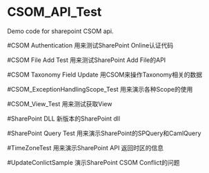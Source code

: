 # CSOM_API_Test
Demo code for sharepoint CSOM api.



#CSOM Authentication
用来测试SharePoint Online认证代码

#CSOM File Add Test
用来测试SharePoint Add File的API

#CSOM Taxonomy Field Update
用CSOM来操作Taxonomy相关的数据

#CSOM_ExceptionHandlingScope_Test
用来演示各种Scope的使用

#CSOM_View_Test
用来测试获取View

#SharePoint DLL
新版本的SharePoint dll

#SharePoint Query Test
用来演示SharePoint的SPQuery和CamlQuery

#TimeZoneTest
用来演示SharePoint API 返回时区的信息

#UpdateConlictSample
演示SharePoint CSOM Conflict的问题

